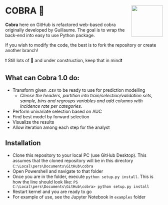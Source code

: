 # COBRA :snake: <img src="https://github.com/JanBenisek/Pytho/blob/master/pythongrey%20large.png" width="100" align="right">

**Cobra** here on GitHub is refactored web-based cobra originally developed by Guillaume. The goal is to wrap the back-end into easy to use Python package.

If you wish to modify the code, the best is to fork the repository or create another branch!

:heavy_exclamation_mark: Still lots of :bug: and under construction, keep that in mind:heavy_exclamation_mark:

## What can Cobra 1.0 do:
  * Transform given .csv to be ready to use for prediction modelling
    * _Clense the headers, partition into train/selection/validation sets, sample, bins and regroups variables and add columns with incidence rate per categories._
  * Perform univariate selection based on AUC
  * Find best model by forward selection
  * Visualize the results
  * Allow iteration among each step for the analyst
  
## Installation
  *  Clone this repository to your local PC (use GitHub Desktop). This assumes that the cloned repository will be in this directory `C:\Local\pers\Documents\GitHub\cobra`
  * Open Powershell and navigate to that folder
  * Once you are in the folder, execute `python setup.py install`. This is how the line should look like:
  `PS C:\Local\pers\Documents\GitHub\cobra> python setup.py install`
  * Restart kernel and you are ready to go
  * For example of use, see the Jupyter Notebook in `examples` folder
